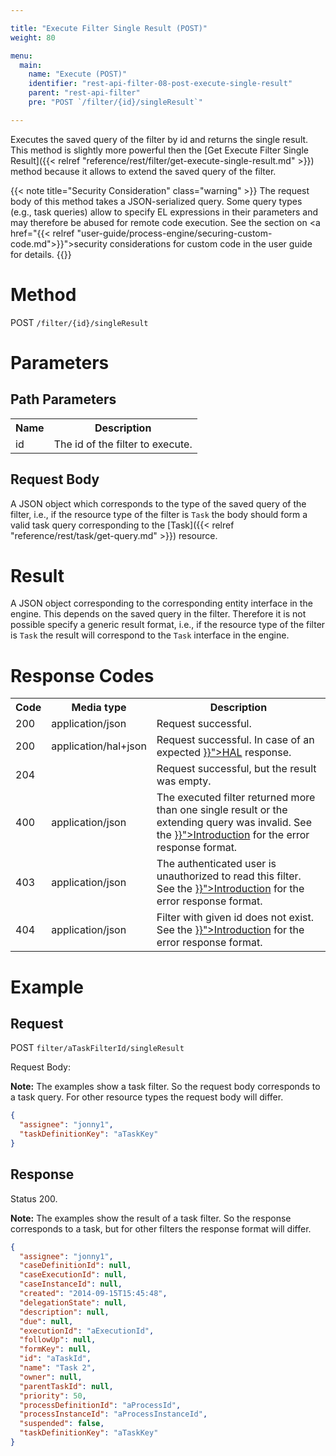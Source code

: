 ```yaml
---

title: "Execute Filter Single Result (POST)"
weight: 80

menu:
  main:
    name: "Execute (POST)"
    identifier: "rest-api-filter-08-post-execute-single-result"
    parent: "rest-api-filter"
    pre: "POST `/filter/{id}/singleResult`"

---
```


Executes the saved query of the filter by id and returns the single result. This method is slightly more
powerful then the [Get Execute Filter Single Result]({{< relref "reference/rest/filter/get-execute-single-result.md" >}}) method because it allows to extend
the saved query of the filter.

{{< note title="Security Consideration" class="warning" >}}
  The request body of this method takes a JSON-serialized query. Some query types (e.g., task queries) allow to specify EL expressions in their parameters and may therefore be abused for remote code execution. See the section on <a href="{{< relref "user-guide/process-engine/securing-custom-code.md">}}">security considerations for custom code</a> in the user guide for details.
{{</note>}}

# Method

POST `/filter/{id}/singleResult`

# Parameters

## Path Parameters

<table class="table table-striped">
  <tr>
    <th>Name</th>
    <th>Description</th>
  </tr>
  <tr>
    <td>id</td>
    <td>The id of the filter to execute.</td>
  </tr>
</table>

## Request Body

A JSON object which corresponds to the type of the saved query of the filter, i.e., if the
resource type of the filter is `Task` the body should form a valid task query corresponding to
the [Task]({{< relref "reference/rest/task/get-query.md" >}}) resource.

# Result

A JSON object corresponding to the corresponding entity interface in the engine. This depends
on the saved query in the filter. Therefore it is not possible specify a generic result format,
i.e., if the resource type of the filter is `Task` the result will correspond to the `Task`
interface in the engine.


# Response Codes

<table class="table table-striped">
  <tr>
    <th>Code</th>
    <th>Media type</th>
    <th>Description</th>
  </tr>
  <tr>
    <td>200</td>
    <td>application/json</td>
    <td>Request successful.</td>
  </tr>
  <tr>
    <td>200</td>
    <td>application/hal+json</td>
    <td>Request successful. In case of an expected <a href="{{< relref "reference/rest/overview/hal.md" >}}">HAL</a> response.</td>
  </tr>
  <tr>
    <td>204</td>
    <td></td>
    <td>Request successful, but the result was empty.</td>
  </tr>
  <tr>
    <td>400</td>
    <td>application/json</td>
    <td>
      The executed filter returned more than one single result or the extending query was invalid.
      See the <a href="{{< relref "reference/rest/overview/index.md#error-handling" >}}">Introduction</a> for the error response format.
    </td>
  </tr>
  <tr>
    <td>403</td>
    <td>application/json</td>
    <td>
       The authenticated user is unauthorized to read this filter.
      See the <a href="{{< relref "reference/rest/overview/index.md#error-handling" >}}">Introduction</a> for the error response format.
    </td>
  </tr>
  <tr>
    <td>404</td>
    <td>application/json</td>
    <td>
      Filter with given id does not exist. See the
      <a href="{{< relref "reference/rest/overview/index.md#error-handling" >}}">Introduction</a> for the error response format.
    </td>
  </tr>
</table>


# Example

## Request

POST `filter/aTaskFilterId/singleResult`

Request Body:

<div class="alert alert-warning" role="alert">
  <strong>Note:</strong> The examples show a task filter. So the request body corresponds
  to a task query. For other resource types the request body will differ.
</div>

```json
{
  "assignee": "jonny1",
  "taskDefinitionKey": "aTaskKey"
}
```

## Response

Status 200.

<div class="alert alert-warning" role="alert">
  <strong>Note:</strong> The examples show the result of a task filter. So the response corresponds
  to a task, but for other filters the response format will differ.
</div>

```json
{
  "assignee": "jonny1",
  "caseDefinitionId": null,
  "caseExecutionId": null,
  "caseInstanceId": null,
  "created": "2014-09-15T15:45:48",
  "delegationState": null,
  "description": null,
  "due": null,
  "executionId": "aExecutionId",
  "followUp": null,
  "formKey": null,
  "id": "aTaskId",
  "name": "Task 2",
  "owner": null,
  "parentTaskId": null,
  "priority": 50,
  "processDefinitionId": "aProcessId",
  "processInstanceId": "aProcessInstanceId",
  "suspended": false,
  "taskDefinitionKey": "aTaskKey"
}
```
